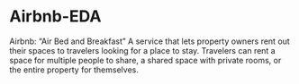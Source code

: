 # Airbnb-EDA
Airbnb: “Air Bed and Breakfast” A service that lets property owners rent out their spaces to travelers looking for a place to stay. Travelers can rent a space for multiple people to share, a shared space with private rooms, or the entire property for themselves.
